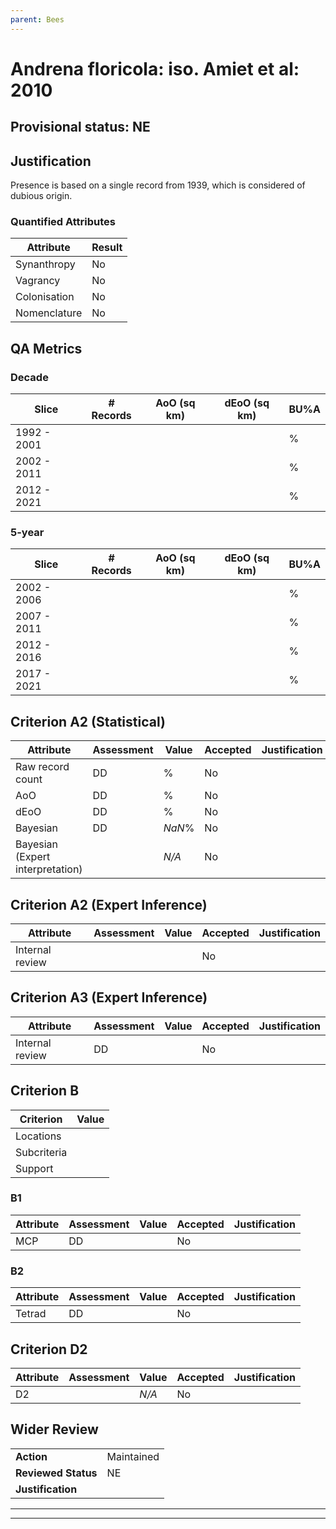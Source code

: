 ```yaml
---
parent: Bees
---
```

# Andrena floricola: iso. Amiet et al: 2010
## Provisional status: NE

## Justification
Presence is based on a single record from 1939, which is considered of dubious origin.
### Quantified Attributes
|Attribute|Result|
|---|---|
|Synanthropy|No|
|Vagrancy|No|
|Colonisation|No|
|Nomenclature|No|
## QA Metrics
### Decade
| Slice | # Records | AoO (sq km) | dEoO (sq km) |BU%A |
|---|---|---|---|---|
|1992 - 2001||||%|
|2002 - 2011||||%|
|2012 - 2021||||%|
### 5-year
| Slice | # Records | AoO (sq km) | dEoO (sq km) |BU%A |
|---|---|---|---|---|
|2002 - 2006||||%|
|2007 - 2011||||%|
|2012 - 2016||||%|
|2017 - 2021||||%|
## Criterion A2 (Statistical)
|Attribute|Assessment|Value|Accepted|Justification
|---|---|---|---|---|
|Raw record count|DD|%|No||
|AoO|DD|%|No||
|dEoO|DD|%|No||
|Bayesian|DD|*NaN*%|No||
|Bayesian (Expert interpretation)||*N/A*|No||
## Criterion A2 (Expert Inference)
|Attribute|Assessment|Value|Accepted|Justification
|---|---|---|---|---|
|Internal review|||No||
## Criterion A3 (Expert Inference)
|Attribute|Assessment|Value|Accepted|Justification
|---|---|---|---|---|
|Internal review|DD||No||
## Criterion B
|Criterion| Value|
|---|---|
|Locations||
|Subcriteria||
|Support||
### B1
|Attribute|Assessment|Value|Accepted|Justification
|---|---|---|---|---|
|MCP|DD||No||
### B2
|Attribute|Assessment|Value|Accepted|Justification
|---|---|---|---|---|
|Tetrad|DD||No||
## Criterion D2
|Attribute|Assessment|Value|Accepted|Justification
|---|---|---|---|---|
|D2||*N/A*|No||
## Wider Review
|  |  |
|---|---|
|**Action**|Maintained|
|**Reviewed Status**|NE|
|**Justification**||
---
 ---
 <br><br>
 
